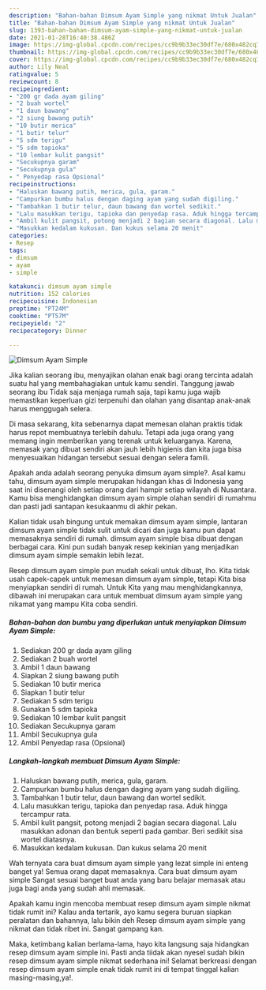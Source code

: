 ```yaml
---
description: "Bahan-bahan Dimsum Ayam Simple yang nikmat Untuk Jualan"
title: "Bahan-bahan Dimsum Ayam Simple yang nikmat Untuk Jualan"
slug: 1393-bahan-bahan-dimsum-ayam-simple-yang-nikmat-untuk-jualan
date: 2021-01-28T16:40:38.486Z
image: https://img-global.cpcdn.com/recipes/cc9b9b33ec30df7e/680x482cq70/dimsum-ayam-simple-foto-resep-utama.jpg
thumbnail: https://img-global.cpcdn.com/recipes/cc9b9b33ec30df7e/680x482cq70/dimsum-ayam-simple-foto-resep-utama.jpg
cover: https://img-global.cpcdn.com/recipes/cc9b9b33ec30df7e/680x482cq70/dimsum-ayam-simple-foto-resep-utama.jpg
author: Lily Neal
ratingvalue: 5
reviewcount: 8
recipeingredient:
- "200 gr dada ayam giling"
- "2 buah wortel"
- "1 daun bawang"
- "2 siung bawang putih"
- "10 butir merica"
- "1 butir telur"
- "5 sdm terigu"
- "5 sdm tapioka"
- "10 lembar kulit pangsit"
- "Secukupnya garam"
- "Secukupnya gula"
- " Penyedap rasa Opsional"
recipeinstructions:
- "Haluskan bawang putih, merica, gula, garam."
- "Campurkan bumbu halus dengan daging ayam yang sudah digiling."
- "Tambahkan 1 butir telur, daun bawang dan wortel sedikit."
- "Lalu masukkan terigu, tapioka dan penyedap rasa. Aduk hingga tercampur rata."
- "Ambil kulit pangsit, potong menjadi 2 bagian secara diagonal. Lalu masukkan adonan dan bentuk seperti pada gambar. Beri sedikit sisa wortel diatasnya."
- "Masukkan kedalam kukusan. Dan kukus selama 20 menit"
categories:
- Resep
tags:
- dimsum
- ayam
- simple

katakunci: dimsum ayam simple 
nutrition: 152 calories
recipecuisine: Indonesian
preptime: "PT24M"
cooktime: "PT57M"
recipeyield: "2"
recipecategory: Dinner

---
```



![Dimsum Ayam Simple](https://img-global.cpcdn.com/recipes/cc9b9b33ec30df7e/680x482cq70/dimsum-ayam-simple-foto-resep-utama.jpg)

Jika kalian seorang ibu, menyajikan olahan enak bagi orang tercinta adalah suatu hal yang membahagiakan untuk kamu sendiri. Tanggung jawab seorang ibu Tidak saja menjaga rumah saja, tapi kamu juga wajib memastikan keperluan gizi terpenuhi dan olahan yang disantap anak-anak harus menggugah selera.

Di masa  sekarang, kita sebenarnya dapat memesan olahan praktis tidak harus repot membuatnya terlebih dahulu. Tetapi ada juga orang yang memang ingin memberikan yang terenak untuk keluarganya. Karena, memasak yang dibuat sendiri akan jauh lebih higienis dan kita juga bisa menyesuaikan hidangan tersebut sesuai dengan selera famili. 



Apakah anda adalah seorang penyuka dimsum ayam simple?. Asal kamu tahu, dimsum ayam simple merupakan hidangan khas di Indonesia yang saat ini disenangi oleh setiap orang dari hampir setiap wilayah di Nusantara. Kamu bisa menghidangkan dimsum ayam simple olahan sendiri di rumahmu dan pasti jadi santapan kesukaanmu di akhir pekan.

Kalian tidak usah bingung untuk memakan dimsum ayam simple, lantaran dimsum ayam simple tidak sulit untuk dicari dan juga kamu pun dapat memasaknya sendiri di rumah. dimsum ayam simple bisa dibuat dengan berbagai cara. Kini pun sudah banyak resep kekinian yang menjadikan dimsum ayam simple semakin lebih lezat.

Resep dimsum ayam simple pun mudah sekali untuk dibuat, lho. Kita tidak usah capek-capek untuk memesan dimsum ayam simple, tetapi Kita bisa menyiapkan sendiri di rumah. Untuk Kita yang mau menghidangkannya, dibawah ini merupakan cara untuk membuat dimsum ayam simple yang nikamat yang mampu Kita coba sendiri.

<!--inarticleads1-->

##### Bahan-bahan dan bumbu yang diperlukan untuk menyiapkan Dimsum Ayam Simple:

1. Sediakan 200 gr dada ayam giling
1. Sediakan 2 buah wortel
1. Ambil 1 daun bawang
1. Siapkan 2 siung bawang putih
1. Sediakan 10 butir merica
1. Siapkan 1 butir telur
1. Sediakan 5 sdm terigu
1. Gunakan 5 sdm tapioka
1. Sediakan 10 lembar kulit pangsit
1. Sediakan Secukupnya garam
1. Ambil Secukupnya gula
1. Ambil  Penyedap rasa (Opsional)




<!--inarticleads2-->

##### Langkah-langkah membuat Dimsum Ayam Simple:

1. Haluskan bawang putih, merica, gula, garam.
1. Campurkan bumbu halus dengan daging ayam yang sudah digiling.
1. Tambahkan 1 butir telur, daun bawang dan wortel sedikit.
1. Lalu masukkan terigu, tapioka dan penyedap rasa. Aduk hingga tercampur rata.
1. Ambil kulit pangsit, potong menjadi 2 bagian secara diagonal. Lalu masukkan adonan dan bentuk seperti pada gambar. Beri sedikit sisa wortel diatasnya.
1. Masukkan kedalam kukusan. Dan kukus selama 20 menit




Wah ternyata cara buat dimsum ayam simple yang lezat simple ini enteng banget ya! Semua orang dapat memasaknya. Cara buat dimsum ayam simple Sangat sesuai banget buat anda yang baru belajar memasak atau juga bagi anda yang sudah ahli memasak.

Apakah kamu ingin mencoba membuat resep dimsum ayam simple nikmat tidak rumit ini? Kalau anda tertarik, ayo kamu segera buruan siapkan peralatan dan bahannya, lalu bikin deh Resep dimsum ayam simple yang nikmat dan tidak ribet ini. Sangat gampang kan. 

Maka, ketimbang kalian berlama-lama, hayo kita langsung saja hidangkan resep dimsum ayam simple ini. Pasti anda tiidak akan nyesel sudah bikin resep dimsum ayam simple nikmat sederhana ini! Selamat berkreasi dengan resep dimsum ayam simple enak tidak rumit ini di tempat tinggal kalian masing-masing,ya!.

